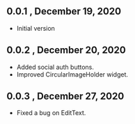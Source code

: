 ## 0.0.1 , December 19, 2020

* Initial version

## 0.0.2 , December 20, 2020

 * Added social auth buttons.
 * Improved CircularImageHolder widget.

## 0.0.3 , December 27, 2020

 * Fixed a bug on EditText.
